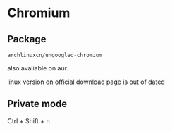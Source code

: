 Chromium
==

Package
---
```archlinuxcn/ungoogled-chromium```

also avaliable on aur.

linux version on official download page is out of dated

Private mode
---
Ctrl + Shift + n
